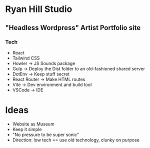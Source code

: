 # Ryan Hill Studio

## "Headless Wordpress" Artist Portfolio site 

### Tech
- React
- Tailwind CSS
- Howler -> JS Sounds package
- Gulp -> Deploy the Dist folder to an old-fashioned shared server
- DotEnv -> Keep stuff secret
- React Router -> Make HTML routes
- Vite -> Dev environment and build tool
- VSCode -> IDE


# Ideas
- Website as Museum
- Keep it simple
- "No pressure to be super sonic"
- Direction: low tech == use old technology, clunky on purpose


